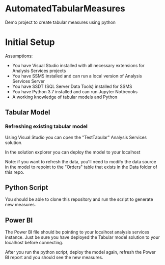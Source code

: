 # AutomatedTabularMeasures
Demo project to create tabular measures using python

# Initial Setup
Assumptions: 
- You have Visual Studio installed with all necessary extensions for Analysis Services projects
- You have SSMS installed and can run a local version of Analysis Services Server
- You have SSDT (SQL Server Data Tools) installed for SSMS
- You have Python 3.7 installed and can run Jupyter Notbeooks
- A working knowledge of tabular models and Python

## Tabular Model
### Refreshing existing tabular model
Using Visual Studio you can open the "TestTabular" Analysis Services solution.

In the solution explorer you can deploy the model to your localhost

Note: if you want to refresh the data, you'll need to modify the data source in the model to repoint to the "Orders" table that exists in the Data folder of this repo.

## Python Script
You should be able to clone this repository and run the script to generate new measures.

## Power BI
The Power BI file should be pointing to your localhost analysis services instance. Just be sure you have deployed the Tabular model solution to your localhost before connecting.

After you run the python script, deploy the model again, refresh the Power BI report and you should see the new measures.
